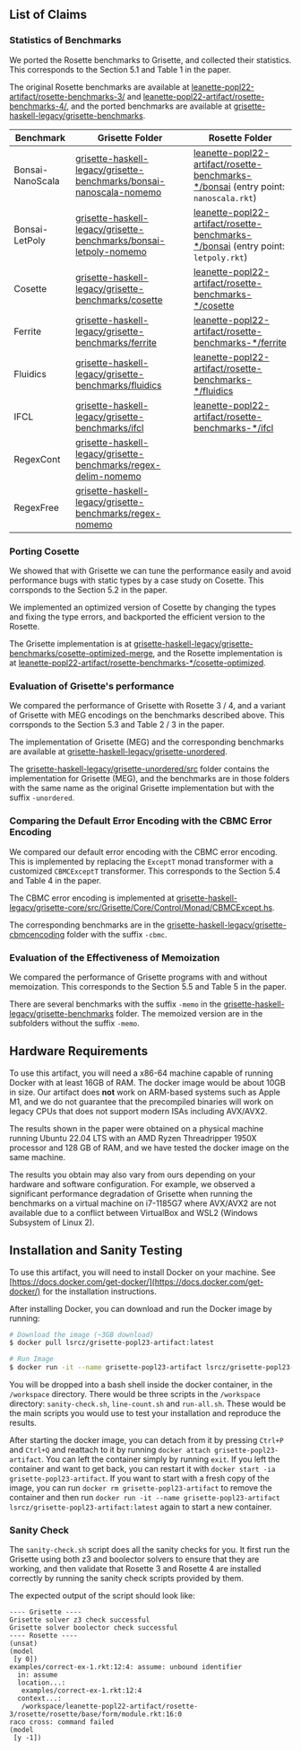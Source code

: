 ## List of Claims
### Statistics of Benchmarks
We ported the Rosette benchmarks to Grisette, and collected their statistics.
This corresponds to the Section 5.1 and Table 1 in the paper.

The original Rosette benchmarks are available at [leanette-popl22-artifact/rosette-benchmarks-3/](leanette-popl22-artifact/rosette-benchmarks-3/) and [leanette-popl22-artifact/rosette-benchmarks-4/](leanette-popl22-artifact/rosette-benchmarks-4/), and the ported benchmarks are available at [grisette-haskell-legacy/grisette-benchmarks](grisette-haskell-legacy/grisette-benchmarks).

| Benchmark | Grisette Folder | Rosette Folder |
| --------- | --------------- | -------------- |
| Bonsai-NanoScala | [grisette-haskell-legacy/grisette-benchmarks/bonsai-nanoscala-nomemo](grisette-haskell-legacy/grisette-benchmarks/bonsai-nanoscala-nomemo) | [leanette-popl22-artifact/rosette-benchmarks-*/bonsai](leanette-popl22-artifact/rosette-benchmarks-3/bonsai) (entry point: `nanoscala.rkt`) |
| Bonsai-LetPoly | [grisette-haskell-legacy/grisette-benchmarks/bonsai-letpoly-nomemo](grisette-haskell-legacy/grisette-benchmarks/bonsai-letpoly-nomemo) | [leanette-popl22-artifact/rosette-benchmarks-*/bonsai](leanette-popl22-artifact/rosette-benchmarks-3/bonsai) (entry point: `letpoly.rkt`) |
| Cosette | [grisette-haskell-legacy/grisette-benchmarks/cosette](grisette-haskell-legacy/grisette-benchmarks/cosette) | [leanette-popl22-artifact/rosette-benchmarks-*/cosette](leanette-popl22-artifact/rosette-benchmarks-3/cosette) |
| Ferrite | [grisette-haskell-legacy/grisette-benchmarks/ferrite](grisette-haskell-legacy/grisette-benchmarks/ferrite) | [leanette-popl22-artifact/rosette-benchmarks-*/ferrite](leanette-popl22-artifact/rosette-benchmarks-3/ferrite) |
| Fluidics | [grisette-haskell-legacy/grisette-benchmarks/fluidics](grisette-haskell-legacy/grisette-benchmarks/fluidics) | [leanette-popl22-artifact/rosette-benchmarks-*/fluidics](leanette-popl22-artifact/rosette-benchmarks-3/fluidics) |
| IFCL | [grisette-haskell-legacy/grisette-benchmarks/ifcl](grisette-haskell-legacy/grisette-benchmarks/ifcl) | [leanette-popl22-artifact/rosette-benchmarks-*/ifcl](leanette-popl22-artifact/rosette-benchmarks-3/ifcl) |
| RegexCont | [grisette-haskell-legacy/grisette-benchmarks/regex-delim-nomemo](grisette-haskell-legacy/grisette-benchmarks/regex-delim-nomemo) | |
| RegexFree | [grisette-haskell-legacy/grisette-benchmarks/regex-nomemo](grisette-haskell-legacy/grisette-benchmarks/regex-nomemo) | |

### Porting Cosette
We showed that with Grisette we can tune the performance easily and avoid performance bugs with static types by a case study on Cosette.
This corrsponds to the Section 5.2 in the paper.

We implemented an optimized version of Cosette by changing the types and fixing the type errors, and backported the efficient version to the Rosette.

The Grisette implementation is at [grisette-haskell-legacy/grisette-benchmarks/cosette-optimized-merge](grisette-haskell-legacy/grisette-benchmarks/cosette-optimized-merge), and the Rosette implementation is at [leanette-popl22-artifact/rosette-benchmarks-*/cosette-optimized](leanette-popl22-artifact/rosette-benchmarks-3/cosette-optimized).

### Evaluation of Grisette's performance
We compared the performance of Grisette with Rosette 3 / 4, and a variant of Grisette with MEG encodings on the benchmarks described above.
This corrsponds to the Section 5.3 and Table 2 / 3 in the paper.

The implementation of Grisette (MEG) and the corresponding benchmarks are available at [grisette-haskell-legacy/grisette-unordered](grisette-haskell-legacy/grisette-unordered).

The [grisette-haskell-legacy/grisette-unordered/src](grisette-haskell-legacy/grisette-unordered/src) folder contains the implementation for Grisette (MEG), and the benchmarks are in those folders with the same name as the original Grisette implementation but with the suffix `-unordered`.

### Comparing the Default Error Encoding with the CBMC Error Encoding

We compared our default error encoding with the CBMC error encoding. This is implemented by replacing the `ExceptT` monad transformer with a customized `CBMCExceptT` transformer.
This corresponds to the Section 5.4 and Table 4 in the paper.

The CBMC error encoding is implemented at
[grisette-haskell-legacy/grisette-core/src/Grisette/Core/Control/Monad/CBMCExcept.hs](grisette-haskell-legacy/grisette-core/src/Grisette/Core/Control/Monad/CBMCExcept.hs).

The corresponding benchmarks are in the [grisette-haskell-legacy/grisette-cbmcencoding](grisette-haskell-legacy/grisette-cbmcencoding) folder with the suffix `-cbmc`.

### Evaluation of the Effectiveness of Memoization

We compared the performance of Grisette programs with and without memoization.
This corresponds to the Section 5.5 and Table 5 in the paper.

There are several benchmarks with the suffix `-memo` in the [grisette-haskell-legacy/grisette-benchmarks](grisette-haskell-legacy/grisette-benchmarks) folder. The memoized version are in the subfolders without the suffix `-memo`.

## Hardware Requirements

To use this artifact, you will need a x86-64 machine capable of running Docker with at least 16GB of RAM.
The docker image would be about 10GB in size.
Our artifact does **not** work on ARM-based systems such as Apple M1, and we do not guarantee that the
precompiled binaries will work on legacy CPUs that does not support modern ISAs including AVX/AVX2.

The results shown in the paper were obtained on a physical machine running Ubuntu 22.04 LTS with an AMD Ryzen Threadripper 1950X processor and 128 GB of RAM, and we have tested the docker image on the same machine.

The results you obtain may also vary from ours depending on your hardware and software configuration.
For example, we observed a significant performance degradation of Grisette when running the benchmarks on a virtual machine on i7-1185G7 where AVX/AVX2 are not available due to a conflict between VirtualBox and WSL2 (Windows Subsystem of Linux 2).

## Installation and Sanity Testing

To use this artifact, you will need to install Docker on your machine.
See [https://docs.docker.com/get-docker/](https://docs.docker.com/get-docker/) for the installation instructions.

After installing Docker, you can download and run the Docker image by running:

```bash
# Download the image (~3GB download)
$ docker pull lsrcz/grisette-popl23-artifact:latest

# Run Image
$ docker run -it --name grisette-popl23-artifact lsrcz/grisette-popl23-artifact:latest
```

You will be dropped into a bash shell inside the docker container, in the `/workspace` directory.
There would be three scripts in the `/workspace` directory: `sanity-check.sh`, `line-count.sh` and `run-all.sh`. These would be the main scripts you would use to test your installation and reproduce the results.

After starting the docker image, you can detach from it by pressing `Ctrl+P` and `Ctrl+Q` and reattach to it by running `docker attach grisette-popl23-artifact`.
You can left the container simply by running `exit`.
If you left the container and want to get back, you can restart it with `docker start -ia grisette-popl23-artifact`. If you want to start with a fresh copy of the image, you can run `docker rm grisette-popl23-artifact` to remove the container and then run `docker run -it --name grisette-popl23-artifact lsrcz/grisette-popl23-artifact:latest` again to start a new container.

### Sanity Check
The `sanity-check.sh` script does all the sanity checks for you.
It first run the Grisette using both z3 and boolector solvers to ensure that they are working,
and then validate that Rosette 3 and Rosette 4 are installed correctly by running the sanity check scripts provided by them.

The expected output of the script should look like:

```text
---- Grisette ----
Grisette solver z3 check successful
Grisette solver boolector check successful
---- Rosette ----
(unsat)
(model
 [y 0])
examples/correct-ex-1.rkt:12:4: assume: unbound identifier
  in: assume
  location...:
   examples/correct-ex-1.rkt:12:4
  context...:
   /workspace/leanette-popl22-artifact/rosette-3/rosette/rosette/base/form/module.rkt:16:0
raco cross: command failed
(model
 [y -1])
```

